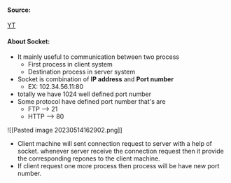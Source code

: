 #### Source:
[YT](https://www.youtube.com/watch?v=AOrmV3NcBKU&list=PLXj4XH7LcRfDrdQuJTHIPmKMpa7eYVaPm&index=14)

#### About Socket:
* It mainly useful to communication between two process
	* First process in client system
	* Destination process in server system
* Socket is combination of **IP address** and **Port number** 
	* EX: 102.34.56.11:80
* totally we have 1024 well defined port number
* Some protocol have defined port number that's are
	* FTP --> 21
	* HTTP --> 80

![[Pasted image 20230514162902.png]]

* Client machine will sent connection request to server with a help of socket. whenever server receive the connection request then it provide the corresponding repones to the client machine.
* If client request one more process then process will be have new port number.